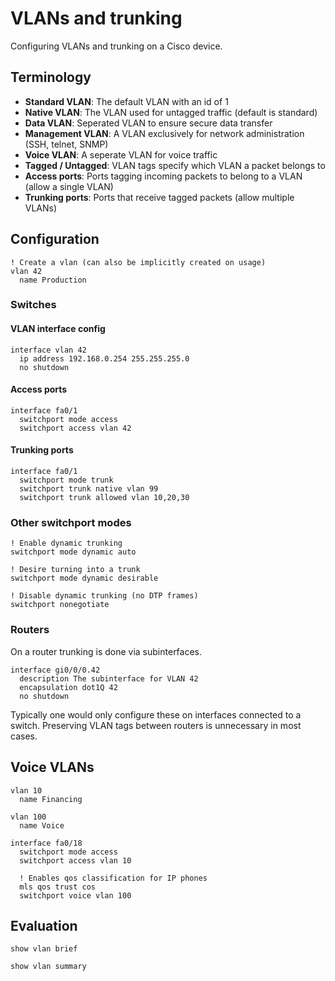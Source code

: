 # VLANs and trunking

Configuring VLANs and trunking on a Cisco device.

## Terminology

- **Standard VLAN**: The default VLAN with an id of 1
- **Native VLAN**: The VLAN used for untagged traffic (default is standard)
- **Data VLAN**: Seperated VLAN to ensure secure data transfer
- **Management VLAN**: A VLAN exclusively for network administration (SSH, telnet, SNMP)
- **Voice VLAN**: A seperate VLAN for voice traffic
- **Tagged / Untagged**: VLAN tags specify which VLAN a packet belongs to
- **Access ports**: Ports tagging incoming packets to belong to a VLAN (allow a single VLAN)
- **Trunking ports**: Ports that receive tagged packets (allow multiple VLANs)

## Configuration

```cisco-ios
! Create a vlan (can also be implicitly created on usage)
vlan 42
  name Production
```

### Switches

#### VLAN interface config

```cisco-ios
interface vlan 42
  ip address 192.168.0.254 255.255.255.0
  no shutdown
```

#### Access ports

```cisco-ios
interface fa0/1
  switchport mode access
  switchport access vlan 42
```

#### Trunking ports

```cisco-ios
interface fa0/1
  switchport mode trunk
  switchport trunk native vlan 99
  switchport trunk allowed vlan 10,20,30
```

### Other switchport modes

```cisco-ios title="config-if#"
! Enable dynamic trunking
switchport mode dynamic auto

! Desire turning into a trunk
switchport mode dynamic desirable

! Disable dynamic trunking (no DTP frames)
switchport nonegotiate
```

### Routers

On a router trunking is done via subinterfaces.

```cisco-ios
interface gi0/0/0.42
  description The subinterface for VLAN 42
  encapsulation dot1Q 42
  no shutdown
```

Typically one would only configure these on interfaces connected to a switch. Preserving VLAN tags between routers is unnecessary in most cases.

## Voice VLANs

```cisco-ios
vlan 10
  name Financing

vlan 100
  name Voice

interface fa0/18
  switchport mode access
  switchport access vlan 10

  ! Enables qos classification for IP phones
  mls qos trust cos
  switchport voice vlan 100
```

## Evaluation

```cisco-ios title="#"
show vlan brief

show vlan summary
```
